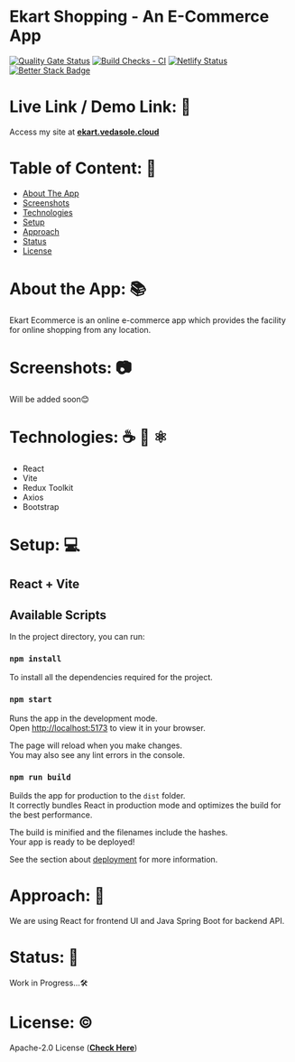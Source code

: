 # Ekart Shopping - An E-Commerce App

[![Quality Gate Status](https://sonarcloud.io/api/project_badges/measure?project=ved-asole_eKart-ecommerce-app&metric=alert_status)](https://sonarcloud.io/summary/new_code?id=ved-asole_eKart-ecommerce-app) 
[![Build Checks - CI](https://github.com/ved-asole/eKart-ecommerce-app/actions/workflows/build-checks.yml/badge.svg)](https://github.com/ved-asole/eKart-ecommerce-app/actions/workflows/build-checks.yml)
[![Netlify Status](https://api.netlify.com/api/v1/badges/1d421f38-c264-4023-9474-ba91e53d9fda/deploy-status)](https://app.netlify.com/sites/ekart-shopping/deploys)
[![Better Stack Badge](https://uptime.betterstack.com/status-badges/v1/monitor/1h2u2.svg)](https://coders-arena.betteruptime.com)


# Live Link / Demo Link: 🔗
Access my site at **[ekart.vedasole.cloud](https://ekart.vedasole.cloud)**

# Table of Content: 📑

- [About The App](#about-the-app-)
- [Screenshots](#screenshots-)
- [Technologies](#technologies-)
- [Setup](#setup-)
- [Approach](#approach-)
- [Status](#status-)
- [License](#license-)

# About the App: 📚
Ekart Ecommerce is an online e-commerce app which provides the facility for online shopping from any location.

# Screenshots: 📷
Will be added soon😊

# Technologies: ☕️ 🐍 ⚛️

- React
- Vite
- Redux Toolkit
- Axios
- Bootstrap

# Setup: 💻

  ## React + Vite

  ## Available Scripts

  In the project directory, you can run:

  ### `npm install`

  To install all the dependencies required for the project.

  ### `npm start`

  Runs the app in the development mode.\
  Open [http://localhost:5173](http://localhost:5173) to view it in your browser.

  The page will reload when you make changes.\
  You may also see any lint errors in the console.

  ### `npm run build`

  Builds the app for production to the `dist` folder.\
  It correctly bundles React in production mode and optimizes the build for the best performance.

  The build is minified and the filenames include the hashes.\
  Your app is ready to be deployed!

  See the section about [deployment](https://vitejs.dev/guide/build.html) for more information.

# Approach: 🚶
We are using React for frontend UI and Java Spring Boot for backend API.

# Status: 📶
Work in Progress...🛠️

# License: ©️
Apache-2.0 License (**[Check Here](https://github.com/ved-asole/eKart-ecommerce-app/blob/master/LICENSE)**)